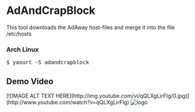 AdAndCrapBlock
==============

This tool downloads the AdAway  host-files and merge it into the file /etc/hosts

<h3>Arch Linux</h3>
<pre>
$ yaourt -S adandcrapblock
</pre>

<h2>Demo Video</h2>
[![IMAGE ALT TEXT HERE](http://img.youtube.com/vi/qQLXgLirFIg/0.jpg)](http://www.youtube.com/watch?v=qQLXgLirFIg)


<img src="https://github.com/memoryleakx/AdAndCrapBlock/blob/master/icons/aacblock_big.png?raw=true" alt="logo" border="0">


